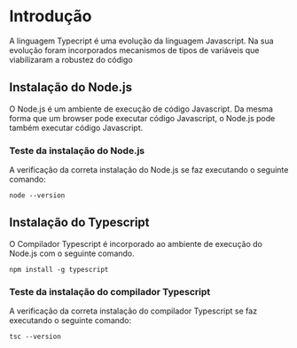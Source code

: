 # Introdução
>
A linguagem Typecript é uma evolução da linguagem Javascript. Na sua evolução foram incorporados mecanismos de tipos de variáveis que viabilizaram a robustez do código 
>
## Instalação do Node.js 
>
O Node.js é um ambiente de execução de código Javascript. Da mesma forma que um browser pode executar código Javascript, o Node.js pode também executar código Javascript.
>
### Teste da instalação do Node.js 
>
A verificação da correta instalação do Node.js se faz executando o seguinte comando:
```
node --version
```
>

## Instalação do Typescript 
>
O Compilador Typescript é incorporado ao ambiente de execução do Node.js com o seguinte comando.

```
npm install -g typescript
```
>

### Teste da instalação do compilador Typescript 
>
A verificação da correta instalação do compilador Typescript se faz executando o seguinte comando:
```
tsc --version 
```
>